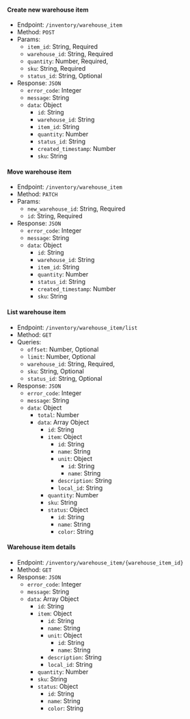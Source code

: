 #### Create new warehouse item
- Endpoint: `/inventory/warehouse_item`
- Method: `POST`
- Params: 
    + `item_id`: String, Required
    + `warehouse_id`: String, Required
    + `quantity`: Number, Required,
    + `sku`: String, Required
    + `status_id`: String, Optional
- Response: `JSON`
    + `error_code`: Integer
    + `message`: String
    + `data`: Object
        + `id`: String
        + `warehouse_id`: String
        + `item_id`: String
        + `quantity`: Number
        + `status_id`: String
        + `created_timestamp`: Number
        + `sku`: String

#### Move warehouse item
- Endpoint: `/inventory/warehouse_item`
- Method: `PATCH`
- Params: 
    + `new_warehouse_id`: String, Required
    + `id`: String, Required
- Response: `JSON`
    + `error_code`: Integer
    + `message`: String
    + `data`: Object
        + `id`: String
        + `warehouse_id`: String
        + `item_id`: String
        + `quantity`: Number
        + `status_id`: String
        + `created_timestamp`: Number
        + `sku`: String


#### List warehouse item
- Endpoint: `/inventory/warehouse_item/list`
- Method: `GET`
- Queries: 
    + `offset`: Number, Optional
    + `limit`: Number, Optional
    + `warehouse_id`: String, Required,
    + `sku`: String, Optional
    + `status_id`: String, Optional
- Response: `JSON`
    + `error_code`: Integer
    + `message`: String
    + `data`: Object
        + `total`: Number
        + `data`: Array Object
            + `id`: String
            + `item`: Object
                + `id`: String
                + `name`:  String
                + `unit`: Object
                    + `id`: String
                    + `name`: String
                + `description`: String
                + `local_id`: String
            + `quantity`: Number
            + `sku`: String
            + `status`: Object
                + `id`: String
                + `name`: String
                + `color`: String

        

#### Warehouse item details
- Endpoint: `/inventory/warehouse_item/{warehouse_item_id}`
- Method: `GET`
- Response: `JSON`
    + `error_code`: Integer
    + `message`: String
    + `data`: Array Object
        + `id`: String
        + `item`: Object
            + `id`: String
            + `name`:  String
            + `unit`: Object
                + `id`: String
                + `name`: String
            + `description`: String
            + `local_id`: String
        + `quantity`: Number
        + `sku`: String
        + `status`: Object
            + `id`: String
            + `name`: String
            + `color`: String

        